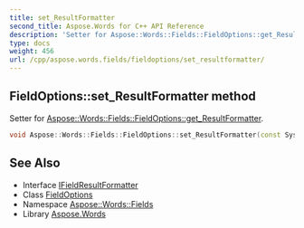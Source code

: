 ```yaml
---
title: set_ResultFormatter
second_title: Aspose.Words for C++ API Reference
description: 'Setter for Aspose::Words::Fields::FieldOptions::get_ResultFormatter.'
type: docs
weight: 456
url: /cpp/aspose.words.fields/fieldoptions/set_resultformatter/
---
```

## FieldOptions::set_ResultFormatter method


Setter for [Aspose::Words::Fields::FieldOptions::get_ResultFormatter](../get_resultformatter/).

```cpp
void Aspose::Words::Fields::FieldOptions::set_ResultFormatter(const System::SharedPtr<Aspose::Words::Fields::IFieldResultFormatter> &value)
```

## See Also

* Interface [IFieldResultFormatter](../../ifieldresultformatter/)
* Class [FieldOptions](../)
* Namespace [Aspose::Words::Fields](../../)
* Library [Aspose.Words](../../../)
